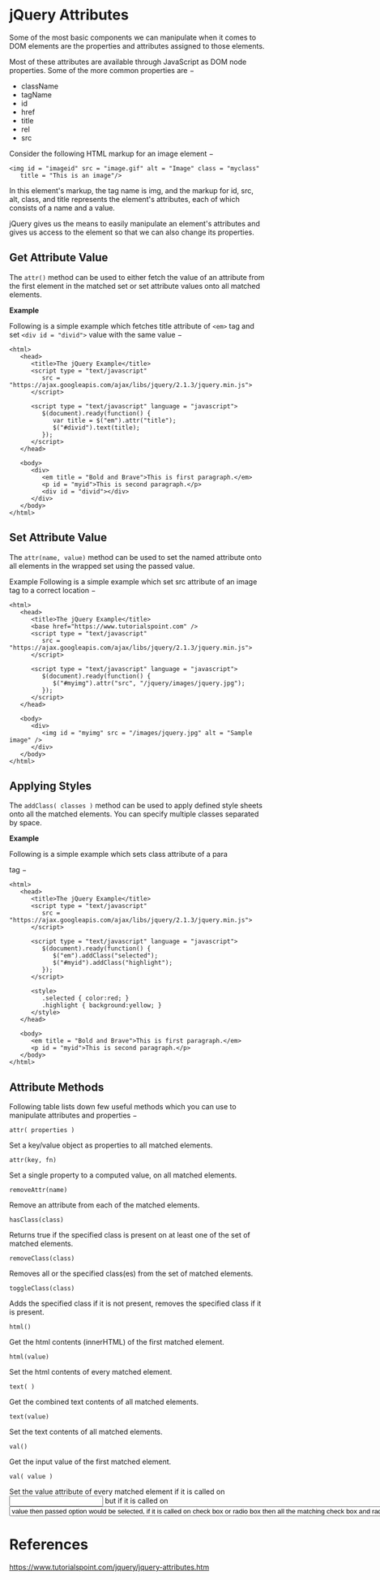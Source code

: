 # jQuery Attributes

Some of the most basic components we can manipulate when it comes to DOM elements are the properties and attributes assigned to those elements.

Most of these attributes are available through JavaScript as DOM node properties. Some of the more common properties are −
- className
- tagName
- id
- href
- title
- rel
- src

Consider the following HTML markup for an image element −
```
<img id = "imageid" src = "image.gif" alt = "Image" class = "myclass"
   title = "This is an image"/>
```

In this element's markup, the tag name is img, and the markup for id, src, alt, class, and title represents the element's attributes, each of which consists of a name and a value.

jQuery gives us the means to easily manipulate an element's attributes and gives us access to the element so that we can also change its properties.

## Get Attribute Value
The `attr()` method can be used to either fetch the value of an attribute from the first element in the matched set or set attribute values onto all matched elements.

**Example**

Following is a simple example which fetches title attribute of `<em>` tag and set `<div id = "divid">` value with the same value −
```
<html>
   <head>
      <title>The jQuery Example</title>
      <script type = "text/javascript"
         src = "https://ajax.googleapis.com/ajax/libs/jquery/2.1.3/jquery.min.js">
      </script>

      <script type = "text/javascript" language = "javascript">
         $(document).ready(function() {
            var title = $("em").attr("title");
            $("#divid").text(title);
         });
      </script>
   </head>

   <body>
      <div>
         <em title = "Bold and Brave">This is first paragraph.</em>
         <p id = "myid">This is second paragraph.</p>
         <div id = "divid"></div>
      </div>
   </body>
</html>
```

## Set Attribute Value

The `attr(name, value)` method can be used to set the named attribute onto all elements in the wrapped set using the passed value.

Example
Following is a simple example which set src attribute of an image tag to a correct location −
```
<html>
   <head>
      <title>The jQuery Example</title>
      <base href="https://www.tutorialspoint.com" />
      <script type = "text/javascript"
         src = "https://ajax.googleapis.com/ajax/libs/jquery/2.1.3/jquery.min.js">
      </script>

      <script type = "text/javascript" language = "javascript">
         $(document).ready(function() {
            $("#myimg").attr("src", "/jquery/images/jquery.jpg");
         });
      </script>
   </head>

   <body>
      <div>
         <img id = "myimg" src = "/images/jquery.jpg" alt = "Sample image" />
      </div>
   </body>
</html>
```

## Applying Styles
The `addClass( classes )` method can be used to apply defined style sheets onto all the matched elements. You can specify multiple classes separated by space.

**Example**

Following is a simple example which sets class attribute of a para <p> tag −
```
<html>
   <head>
      <title>The jQuery Example</title>
      <script type = "text/javascript"
         src = "https://ajax.googleapis.com/ajax/libs/jquery/2.1.3/jquery.min.js">
      </script>

      <script type = "text/javascript" language = "javascript">
         $(document).ready(function() {
            $("em").addClass("selected");
            $("#myid").addClass("highlight");
         });
      </script>

      <style>
         .selected { color:red; }
         .highlight { background:yellow; }
      </style>
   </head>

   <body>
      <em title = "Bold and Brave">This is first paragraph.</em>
      <p id = "myid">This is second paragraph.</p>
   </body>
</html>
```

## Attribute Methods
Following table lists down few useful methods which you can use to manipulate attributes and properties −


`attr( properties )`

Set a key/value object as properties to all matched elements.

`attr(key, fn)`

Set a single property to a computed value, on all matched elements.

`removeAttr(name)`

Remove an attribute from each of the matched elements.

`hasClass(class)`

Returns true if the specified class is present on at least one of the set of matched elements.

`removeClass(class)`

Removes all or the specified class(es) from the set of matched elements.

`toggleClass(class)`

Adds the specified class if it is not present, removes the specified class if it is present.

`html()`

Get the html contents (innerHTML) of the first matched element.

`html(value)`

Set the html contents of every matched element.

`text( )`

Get the combined text contents of all matched elements.

`text(value)`

Set the text contents of all matched elements.

`val()`

Get the input value of the first matched element.

`val( value )`

Set the value attribute of every matched element if it is called on <input> but if it is called on <select> with the passed <option> value then passed option would be selected, if it is called on check box or radio box then all the matching check box and radiobox would be checked.

# References
https://www.tutorialspoint.com/jquery/jquery-attributes.htm
